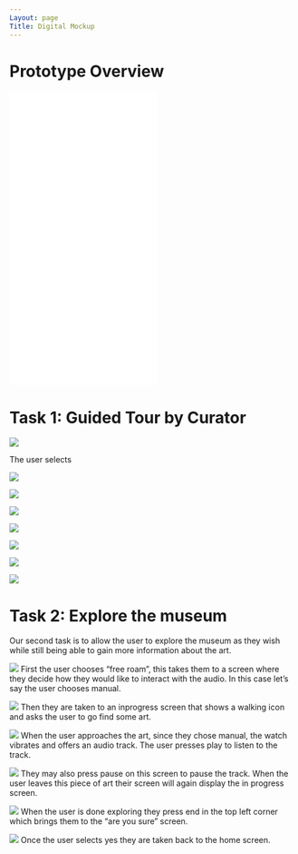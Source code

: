 ```yaml
---
Layout: page
Title: Digital Mockup
---
```


# Prototype Overview

<iframe width="262" height="518" src="//invis.io/QGP1N1DDN5A" frameborder="0" allowfullscreen></iframe>


# Task 1: Guided Tour by Curator

![](https://krtejeda.github.io/PersonalCuraTour/img/mockup1.png)

The user selects 

![](https://krtejeda.github.io/PersonalCuraTour/img/mockup2.png)

![](https://krtejeda.github.io/PersonalCuraTour/img/mockup23.png)

![](https://krtejeda.github.io/PersonalCuraTour/img/mockup27.png)

![](https://krtejeda.github.io/PersonalCuraTour/img/mockup20.png)

![](https://krtejeda.github.io/PersonalCuraTour/img/mockup24.png)

![](https://krtejeda.github.io/PersonalCuraTour/img/mockup19.png)

![](https://krtejeda.github.io/PersonalCuraTour/img/mockup15.png)

# Task 2: Explore the museum 

Our second task is to allow the user to explore the museum as they wish while still being able to gain more information about the art.

![](https://krtejeda.github.io/PersonalCuraTour/img/mockup1.png)
 First the user chooses “free roam”, this takes them to a screen where they decide how they would like to interact with the audio. In this case let’s say the user chooses manual.

![](https://krtejeda.github.io/PersonalCuraTour/img/mockup17.png)
Then they are taken to an inprogress screen that shows a walking icon and asks the user to go find some art.

![](https://krtejeda.github.io/PersonalCuraTour/img/mockup15.png)
When the user approaches the art, since they chose manual, the watch vibrates and offers an audio track. The user presses play to listen to the track.

![](https://krtejeda.github.io/PersonalCuraTour/img/mockup16.png)
They may also press pause on this screen to pause the track. When the user leaves this piece of art their screen will again display the in progress screen.

![](https://krtejeda.github.io/PersonalCuraTour/img/mockup7.png)
When the user is done exploring they press end in the top left corner which brings them to the “are you sure” screen.

![](https://krtejeda.github.io/PersonalCuraTour/img/mockup18.png)
Once the user selects yes they are taken back to the home screen.
